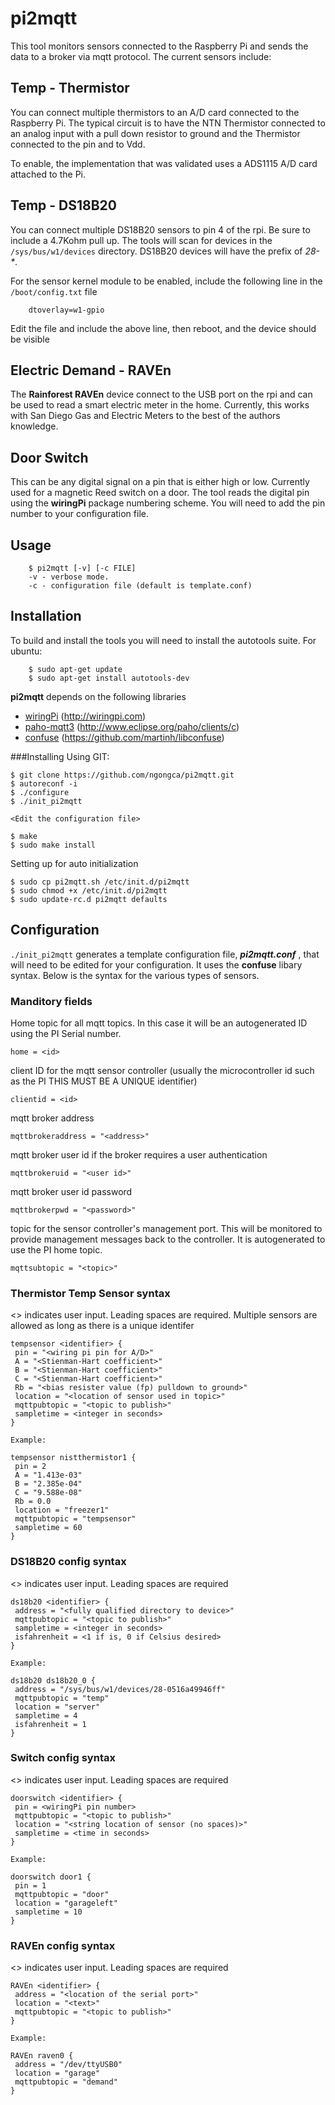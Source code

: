 # pi2mqtt

This tool monitors sensors connected to the Raspberry Pi and sends the data to a
broker via mqtt protocol.  The current sensors include:
## Temp - Thermistor
You can connect multiple thermistors to an A/D card connected to the Raspberry Pi.  The typical circuit is to have the NTN Thermistor connected to an analog input with a pull down resistor to ground and the Thermistor connected to the pin and to Vdd.  

To enable, the implementation that was validated uses a ADS1115 A/D card attached to the Pi.
## Temp -  DS18B20
You can connect multiple DS18B20 sensors to pin 4 of the rpi.  Be sure to include 
a 4.7Kohm pull up.  The tools will scan for devices in the `/sys/bus/w1/devices` directory.  DS18B20 devices will have the prefix of _28-\*_.
	
For the sensor kernel module to be enabled, include the following line in the `/boot/config.txt` file
```
	dtoverlay=w1-gpio
```
Edit the file and include the above line, then reboot, and the device should be visible
## Electric Demand - RAVEn
The **Rainforest RAVEn** device connect to the USB port on the rpi and can be used 
to read a smart electric meter in the home.  Currently, this works with San Diego Gas and Electric Meters to the best of the authors knowledge.
## Door Switch
This can be any digital signal on a pin that is either high or low.  Currently used for a magnetic Reed switch on a door.  The tool reads the digital pin using the **wiringPi** package numbering scheme.  You will need to add the pin number to your configuration file.
## Usage
```
    $ pi2mqtt [-v] [-c FILE]
    -v - verbose mode.
    -c - configuration file (default is template.conf)
```

## Installation
To build and install the tools you will need to install the autotools suite.  For ubuntu:
```
    $ sudo apt-get update
    $ sudo apt-get install autotools-dev
```
**pi2mqtt** depends on the following libraries
* [wiringPi](http://wiringpi.com) (http://wiringpi.com)
* [paho-mqtt3](http://www.eclipse.org/paho/clients/c) (http://www.eclipse.org/paho/clients/c)
* [confuse](https://github.com/martinh/libconfuse) (https://github.com/martinh/libconfuse)


###Installing Using GIT:
```
$ git clone https://github.com/ngongca/pi2mqtt.git
$ autoreconf -i
$ ./configure
$ ./init_pi2mqtt

<Edit the configuration file>

$ make
$ sudo make install
```
Setting up for auto initialization
```
$ sudo cp pi2mqtt.sh /etc/init.d/pi2mqtt
$ sudo chmod +x /etc/init.d/pi2mqtt
$ sudo update-rc.d pi2mqtt defaults
```
## Configuration
`./init_pi2mqtt` generates a template configuration file, ___pi2mqtt.conf___ , that will need to be edited for your configuration.  It uses the **confuse** libary syntax. Below is the syntax for the various types of sensors.
### Manditory fields
Home topic for all mqtt topics.  In this case it will be an autogenerated ID using the PI Serial number.
```
home = <id>
```
client ID for the mqtt sensor controller (usually the microcontroller id such as the PI  THIS MUST BE A UNIQUE identifier)
```
clientid = <id>
```
mqtt broker address
```
mqttbrokeraddress = "<address>"
```
mqtt broker user id if the broker requires a user authentication
```
mqttbrokeruid = "<user id>"
```
mqtt broker user id password
```
mqttbrokerpwd = "<password>"
```
topic for the sensor controller's management port. This will be monitored to provide management messages back to the controller.  It is autogenerated to use the PI home topic.
```
mqttsubtopic = "<topic>"
```
### Thermistor Temp Sensor syntax
<> indicates user input.  Leading spaces are required. Multiple sensors are allowed as long as there is a unique identifer
```
tempsensor <identifier> {
 pin = "<wiring pi pin for A/D>"
 A = "<Stienman-Hart coefficient>"
 B = "<Stienman-Hart coefficient>"
 C = "<Stienman-Hart coefficient>"
 Rb = "<bias resister value (fp) pulldown to ground>"
 location = "<location of sensor used in topic>"
 mqttpubtopic = "<topic to publish>"
 sampletime = <integer in seconds>
}

Example:

tempsensor nistthermistor1 {
 pin = 2
 A = "1.413e-03"
 B = "2.385e-04"
 C = "9.588e-08"
 Rb = 0.0
 location = "freezer1"
 mqttpubtopic = "tempsensor"
 sampletime = 60
}

```
### DS18B20 config syntax
<> indicates user input.  Leading spaces are required
```
ds18b20 <identifier> {
 address = "<fully qualified directory to device>"
 mqttpubtopic = "<topic to publish>"
 sampletime = <integer in seconds>
 isfahrenheit = <1 if is, 0 if Celsius desired>
}

Example:

ds18b20 ds18b20_0 {
 address = "/sys/bus/w1/devices/28-0516a49946ff"
 mqttpubtopic = "temp"
 location = "server"
 sampletime = 4
 isfahrenheit = 1
}
```
### Switch config syntax
<> indicates user input.  Leading spaces are required
```
doorswitch <identifier> {
 pin = <wiringPi pin number>
 mqttpubtopic = "<topic to publish>"
 location = "<string location of sensor (no spaces)>"
 sampletime = <time in seconds>
}

Example:

doorswitch door1 {
 pin = 1
 mqttpubtopic = "door"
 location = "garageleft"
 sampletime = 10
}
```
### RAVEn config syntax 
<> indicates user input.  Leading spaces are required
```
RAVEn <identifier> {
 address = "<location of the serial port>"
 location = "<text>"
 mqttpubtopic = "<topic to publish>"
}

Example:

RAVEn raven0 {
 address = "/dev/ttyUSB0"
 location = "garage"
 mqttpubtopic = "demand"
}

```






